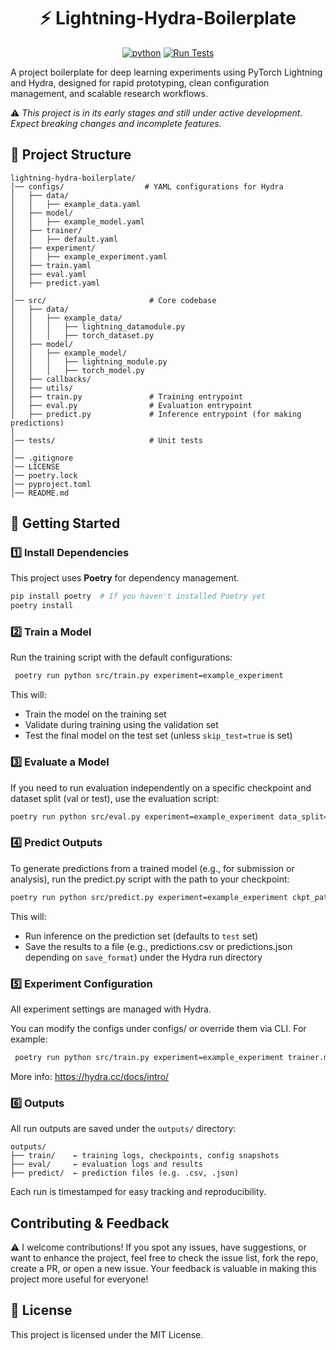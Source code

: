 <div align="center">
<h1> ⚡ Lightning-Hydra-Boilerplate </h1>

[![python](https://img.shields.io/badge/python-3.12-blue)]() [![Run Tests](https://github.com/willyfh/lightning-hydra-boilerplate/actions/workflows/pytest.yaml/badge.svg)](https://github.com/willyfh/lightning-hydra-boilerplate/actions/workflows/pytest.yaml)

</div>

A project boilerplate for deep learning experiments using PyTorch Lightning and Hydra, designed for rapid prototyping, clean configuration management, and scalable research workflows.

⚠️ _This project is in its early stages and still under active development. Expect breaking changes and incomplete features._

## 📁 Project Structure

```plaintext
lightning-hydra-boilerplate/
│── configs/                  # YAML configurations for Hydra
│   ├── data/
│   │   ├── example_data.yaml
│   ├── model/
│   │   ├── example_model.yaml
│   ├── trainer/
│   │   ├── default.yaml
│   ├── experiment/
│   │   ├── example_experiment.yaml
│   ├── train.yaml
│   ├── eval.yaml
│   ├── predict.yaml
│
│── src/                       # Core codebase
│   ├── data/
│   │   ├── example_data/
│   │   │   ├── lightning_datamodule.py
│   │   │   ├── torch_dataset.py
│   ├── model/
│   │   ├── example_model/
│   │   │   ├── lightning_module.py
│   │   │   ├── torch_model.py
│   ├── callbacks/
│   ├── utils/
│   ├── train.py               # Training entrypoint
│   ├── eval.py                # Evaluation entrypoint
│   ├── predict.py             # Inference entrypoint (for making predictions)
│
│── tests/                     # Unit tests
│
│── .gitignore
│── LICENSE
│── poetry.lock
│── pyproject.toml
│── README.md
```

## 🚀 Getting Started

### **1️⃣ Install Dependencies**

This project uses **Poetry** for dependency management.

```bash
pip install poetry  # If you haven't installed Poetry yet
poetry install
```

### **2️⃣ Train a Model**

Run the training script with the default configurations:

```bash
 poetry run python src/train.py experiment=example_experiment
```

This will:

- Train the model on the training set
- Validate during training using the validation set
- Test the final model on the test set (unless `skip_test=true` is set)

### **3️⃣ Evaluate a Model**

If you need to run evaluation independently on a specific checkpoint and dataset split (val or test), use the evaluation script:

```bash
poetry run python src/eval.py experiment=example_experiment data_split=test ckpt_path=/path/to/checkpoint.ckpt
```

### **4️⃣ Predict Outputs**

To generate predictions from a trained model (e.g., for submission or analysis), run the predict.py script with the path to your checkpoint:

```bash
poetry run python src/predict.py experiment=example_experiment ckpt_path=/path/to/checkpoint.ckpt
```

This will:

- Run inference on the prediction set (defaults to `test` set)
- Save the results to a file (e.g., predictions.csv or predictions.json depending on `save_format`) under the Hydra run directory

### **5️⃣ Experiment Configuration**

All experiment settings are managed with Hydra.

You can modify the configs under configs/ or override them via CLI. For example:

```bash
 poetry run python src/train.py experiment=example_experiment trainer.max_epochs=10
```

More info: https://hydra.cc/docs/intro/

### **6️⃣ Outputs**

All run outputs are saved under the `outputs/` directory:

```plaintext
outputs/
├── train/    ← training logs, checkpoints, config snapshots
├── eval/     ← evaluation logs and results
├── predict/  ← prediction files (e.g. .csv, .json)
```

Each run is timestamped for easy tracking and reproducibility.

## Contributing & Feedback

⚠️ I welcome contributions! If you spot any issues, have suggestions, or want to enhance the project, feel free to check the issue list, fork the repo, create a PR, or open a new issue. Your feedback is valuable in making this project more useful for everyone!

## 📜 License

This project is licensed under the MIT License.
